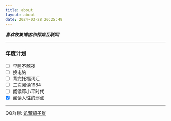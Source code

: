 ```yaml
---
title: about
layout: about
date: 2024-03-28 20:25:49
---
```


***喜欢收集博客和探索互联网***

***

### 年度计划
- [ ] 早睡不熬夜
- [ ] 换电脑
- [ ] 背完托福词汇
- [ ] 二次阅读1984
- [ ] 阅读邓小平时代
- [x] 阅读人性的弱点

***

QQ群聊: [饥荒鸽子群](http://qm.qq.com/cgi-bin/qm/qr?_wv=1027&k=z79khbmka88gJ8DjgzVmbVo-oG4OfgvT&authKey=Dsc%2FwBefQaoqfj1sQ8%2BNc5YSuIgNxiOz8WWGZKkrXbDYSzjRiyowCoF4gy%2BGWB03&noverify=0&group_code=940518171)